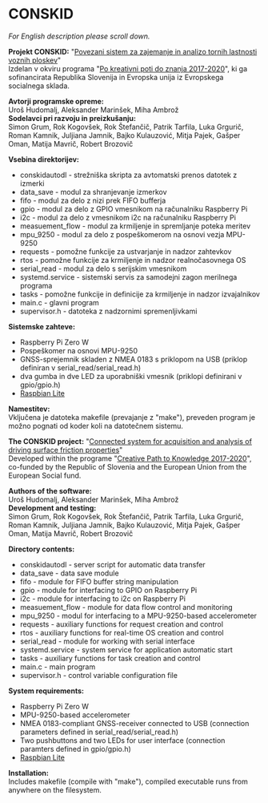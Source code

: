 # CONSKID

<i>For English description please scroll down.</i><br>

<b>Projekt CONSKID:</b>
	"<a href="http://kmtm.fs.uni-lj.si/conskid/">Povezani sistem za zajemanje in analizo tornih lastnosti voznih ploskev</a>"<br>
	Izdelan v okviru programa "<a href="http://www.sklad-kadri.si/si/razvoj-kadrov/po-kreativni-poti-do-znanja-pkp/">Po kreativni poti do znanja 2017-2020</a>", ki ga sofinancirata Republika Slovenija in Evropska unija iz Evropskega socialnega sklada.<br>

<b>Avtorji programske opreme:</b><br>
	Uroš Hudomalj, Aleksander Marinšek, Miha Ambrož<br>
<b>Sodelavci pri razvoju in preizkušanju:</b><br>
	Simon Grum, Rok Kogovšek, Rok Štefančič, Patrik Tarfila, Luka Grgurič, Roman Kamnik, Juljiana Jamnik, Bajko Kulauzović, Mitja Pajek, Gašper Oman, Matija Mavrič, Robert Brozovič<br>

<b>Vsebina direktorijev:</b><br>
<ul>
	<li>conskidautodl - strežniška skripta za avtomatski prenos datotek z izmerki</li>
	<li>data_save - modul za shranjevanje izmerkov</li>
	<li>fifo - modul za delo z nizi prek FIFO bufferja</li>
	<li>gpio - modul za delo z GPIO vmesnikom na računalniku Raspberry Pi</li>
	<li>i2c - modul za delo z vmesnikom i2c na računalniku Raspberry Pi</li>
	<li>measuement_flow - modul za krmiljenje in spremljanje poteka meritev</li>
	<li>mpu_9250 - modul za delo z pospeškomerom na osnovi vezja MPU-9250</li>
	<li>requests - pomožne funkcije za ustvarjanje in nadzor zahtevkov</li>
	<li>rtos -  pomožne funkcije za krmiljenje in nadzor realnočasovnega OS</li>
	<li>serial_read - modul za delo s serijskim vmesnikom</li>
	<li>systemd.service - sistemski servis za samodejni zagon merilnega programa</li>
	<li>tasks - pomožne funkcije in definicije za krmiljenje in nadzor izvajalnikov</li>
	<li>main.c - glavni program</li>
	<li>supervisor.h - datoteka z nadzornimi spremenljivkami</li>
</ul>

<b>Sistemske zahteve:</b><br>
<ul>
	<li>Raspberry Pi Zero W</li>
	<li>Pospeškomer na osnovi MPU-9250</li>
	<li>GNSS-sprejemnik skladen z NMEA 0183 s priklopom na USB (priklop definiran v serial_read/serial_read.h)</li>
	<li>dva gumba in dve LED za uporabniški vmesnik (priklopi definirani v gpio/gpio.h)</li>
	<li><a href="https://www.raspberrypi.org/downloads/raspbian/">Raspbian Lite</a></li>
</ul>
	
<b>Namestitev:</b><br>
	Vključena je datoteka makefile (prevajanje z "make"), preveden program je možno pognati od koder koli na datotečnem sistemu.<br>


<b>The CONSKID project:</b>
	"<a href="http://kmtm.fs.uni-lj.si/conskid/">Connected system for acquisition and analysis of driving surface friction properties</a>"<br>
	Developed within the programe "<a href="http://www.sklad-kadri.si/si/razvoj-kadrov/po-kreativni-poti-do-znanja-pkp/">Creative Path to Knowledge 2017-2020</a>", co-funded by the Republic of Slovenia and the European Union from the European Social fund.<br>

<b>Authors of the software:</b><br>
	Uroš Hudomalj, Aleksander Marinšek, Miha Ambrož<br>
<b>Development and testing:</b><br>
	Simon Grum, Rok Kogovšek, Rok Štefančič, Patrik Tarfila, Luka Grgurič, Roman Kamnik, Juljiana Jamnik, Bajko Kulauzović, Mitja Pajek, Gašper Oman, Matija Mavrič, Robert Brozovič<br>

<b>Directory contents:</b><br>
<ul>
	<li>conskidautodl - server script for automatic data transfer</li>
	<li>data_save - data save module</li>
	<li>fifo - module for FIFO buffer string manipulation</li>
	<li>gpio - module for interfacing to GPIO on Raspberry Pi</li>
	<li>i2c - module for interfacing to i2c on Raspberry Pi</li>
	<li>measuement_flow - module for data flow control and monitoring</li>
	<li>mpu_9250 - modul for interfacing to a MPU-9250-based accelerometer</li>
	<li>requests - auxiliary functions for request creation and control</li>
	<li>rtos - auxiliary functions for real-time OS creation and control</li>
	<li>serial_read - module for working with serial interface</li>
	<li>systemd.service - system service for application automatic start</li>
	<li>tasks - auxiliary functions for task creation and control</li>
	<li>main.c - main program</li>
	<li>supervisor.h - control variable configuration file</li>
</ul>

<b>System requirements:</b><br>
<ul>
	<li>Raspberry Pi Zero W</li>
	<li>MPU-9250-based accelerometer</li>
	<li>NMEA 0183-compliant GNSS-receiver connected to USB (connection parameters defined in serial_read/serial_read.h)</li>
	<li>Two pushbuttons and two LEDs for user interface (connection paramters defined in gpio/gpio.h)</li>
	<li><a href="https://www.raspberrypi.org/downloads/raspbian/">Raspbian Lite</a></li>
</ul>
	
<b>Installation:</b><br>
	Includes makefile (compile with "make"), compiled executable runs from anywhere on the filesystem.<br>
